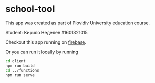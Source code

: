 # school-tool

This app was created as part of Plovidiv University education course.

Student: Кирило Неделев #1601321015

Checkout this app running on [firebase](https://school-tool-5022e.firebaseapp.com/).

Or you can run it locally by running

```bash
cd client
npm run build
cd ../functions
npm run serve
```
